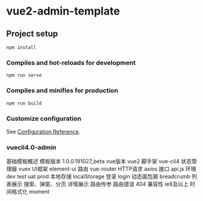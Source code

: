 # vue2-admin-template

## Project setup
```
npm install
```

### Compiles and hot-reloads for development
```
npm run serve
```

### Compiles and minifies for production
```
npm run build
```

### Customize configuration
See [Configuration Reference](https://cli.vuejs.org/config/).

### vuecli4.0-admin
基础模板概述
模板版本	1.0.0.191027_beta
vue版本	vue2
脚手架	vue-cli4
状态管理器	vuex
UI框架	element-ui
路由	vue-router
HTTP请求	axios
接口	api.js
环境	dev test uat prod
本地存储	localStorage
登录	login
动态面包屑	breadcrumb
列表展示	搜索、弹窗、分页
详情展示	路由传参
路由错误	404
兼容性	ie9及以上
时间格式化	moment

